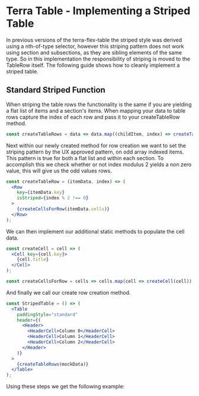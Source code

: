 # Terra Table - Implementing a Striped Table

In previous versions of the terra-flex-table the striped style was derived using a nth-of-type selector, however this striping pattern does not work using section and subsections, as they are sibling elements of the same type. So in this implementation the responsibility of striping is moved to the TableRow itself. The following guide shows how to cleanly implement a striped table.

## Standard Striped Function
When striping the table rows the functionality is the same if you are yielding a flat list of items and a section's items.  When mapping your data to table rows capture the index of each row and pass it to your createTableRow method.
```jsx
const createTableRows = data => data.map((childItem, index) => createTableRow(childItem, index));
```
Next within our newly created method for row creation we want to set the striping pattern by the UX approved pattern, on odd array indexed items. This pattern is true for both a flat list and within each section. To accomplish this we check whether or not index modulus 2 yields a non zero value, this will give us the odd values rows.
```jsx
const createTableRow = (itemData, index) => (
  <Row
    key={itemData.key}
    isStriped={index % 2 !== 0}
  >
    {createCellsForRow(itemData.cells)}
  </Row>
);
```
We can then implement our additional static methods to populate the cell data.
```jsx
const createCell = cell => (
  <Cell key={cell.key}>
    {cell.title}
  </Cell>
);

const createCellsForRow = cells => cells.map(cell => createCell(cell));
```
And finally we call our create row creation method.
```jsx
const StripedTable = () => (
  <Table
    paddingStyle="standard"
    header={(
      <Header>
        <HeaderCell>Column 0</HeaderCell>
        <HeaderCell>Column 1</HeaderCell>
        <HeaderCell>Column 2</HeaderCell>
      </Header>
    )}
  >
    {createTableRows(mockData)}
  </Table>
);
```

Using these steps we get the following example:
